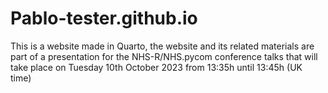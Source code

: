 # Pablo-tester.github.io
This is a website made in Quarto, the website and its related materials are part of a presentation for the NHS-R/NHS.pycom conference talks that will take place on Tuesday 10th October 2023 from 13:35h until 13:45h (UK time)
